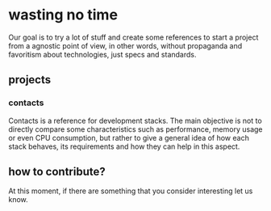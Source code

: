 # wasting no time

Our goal is to try a lot of stuff and create some references to start a project from a agnostic point of view, in other words, without propaganda and favoritism about technologies, just specs and standards.


## projects

### contacts

Contacts is a reference for development stacks.
The main objective is not to directly compare some characteristics such as performance, memory usage or even CPU consumption, but rather to give a general idea of how each stack behaves, its requirements and how they can help in this aspect.


## how to contribute?

At this moment, if there are something that you consider interesting let us know.